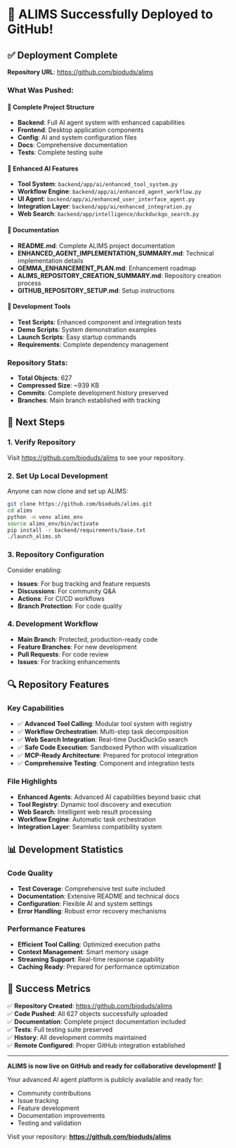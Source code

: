 # 🎉 ALIMS Successfully Deployed to GitHub!

## ✅ Deployment Complete

**Repository URL**: https://github.com/bioduds/alims

### What Was Pushed:

#### 📁 Complete Project Structure
- **Backend**: Full AI agent system with enhanced capabilities
- **Frontend**: Desktop application components
- **Config**: AI and system configuration files
- **Docs**: Comprehensive documentation
- **Tests**: Complete testing suite

#### 🚀 Enhanced AI Features
- **Tool System**: `backend/app/ai/enhanced_tool_system.py`
- **Workflow Engine**: `backend/app/ai/enhanced_agent_workflow.py`
- **UI Agent**: `backend/app/ai/enhanced_user_interface_agent.py`
- **Integration Layer**: `backend/app/ai/enhanced_integration.py`
- **Web Search**: `backend/app/intelligence/duckduckgo_search.py`

#### 📖 Documentation
- **README.md**: Complete ALIMS project documentation
- **ENHANCED_AGENT_IMPLEMENTATION_SUMMARY.md**: Technical implementation details
- **GEMMA_ENHANCEMENT_PLAN.md**: Enhancement roadmap
- **ALIMS_REPOSITORY_CREATION_SUMMARY.md**: Repository creation process
- **GITHUB_REPOSITORY_SETUP.md**: Setup instructions

#### 🔧 Development Tools
- **Test Scripts**: Enhanced component and integration tests
- **Demo Scripts**: System demonstration examples
- **Launch Scripts**: Easy startup commands
- **Requirements**: Complete dependency management

### Repository Stats:
- **Total Objects**: 627
- **Compressed Size**: ~939 KB
- **Commits**: Complete development history preserved
- **Branches**: Main branch established with tracking

## 🚀 Next Steps

### 1. Verify Repository
Visit https://github.com/bioduds/alims to see your repository.

### 2. Set Up Local Development
Anyone can now clone and set up ALIMS:
```bash
git clone https://github.com/bioduds/alims.git
cd alims
python -m venv alims_env
source alims_env/bin/activate
pip install -r backend/requirements/base.txt
./launch_alims.sh
```

### 3. Repository Configuration
Consider enabling:
- **Issues**: For bug tracking and feature requests
- **Discussions**: For community Q&A
- **Actions**: For CI/CD workflows
- **Branch Protection**: For code quality

### 4. Development Workflow
- **Main Branch**: Protected, production-ready code
- **Feature Branches**: For new development
- **Pull Requests**: For code review
- **Issues**: For tracking enhancements

## 🔍 Repository Features

### Key Capabilities
- ✅ **Advanced Tool Calling**: Modular tool system with registry
- ✅ **Workflow Orchestration**: Multi-step task decomposition
- ✅ **Web Search Integration**: Real-time DuckDuckGo search
- ✅ **Safe Code Execution**: Sandboxed Python with visualization
- ✅ **MCP-Ready Architecture**: Prepared for protocol integration
- ✅ **Comprehensive Testing**: Component and integration tests

### File Highlights
- **Enhanced Agents**: Advanced AI capabilities beyond basic chat
- **Tool Registry**: Dynamic tool discovery and execution
- **Web Search**: Intelligent web result processing
- **Workflow Engine**: Automatic task orchestration
- **Integration Layer**: Seamless compatibility system

## 📊 Development Statistics

### Code Quality
- **Test Coverage**: Comprehensive test suite included
- **Documentation**: Extensive README and technical docs
- **Configuration**: Flexible AI and system settings
- **Error Handling**: Robust error recovery mechanisms

### Performance Features
- **Efficient Tool Calling**: Optimized execution paths
- **Context Management**: Smart memory usage
- **Streaming Support**: Real-time response capability
- **Caching Ready**: Prepared for performance optimization

## 🎯 Success Metrics

✅ **Repository Created**: https://github.com/bioduds/alims  
✅ **Code Pushed**: All 627 objects successfully uploaded  
✅ **Documentation**: Complete project documentation included  
✅ **Tests**: Full testing suite preserved  
✅ **History**: All development commits maintained  
✅ **Remote Configured**: Proper GitHub integration established  

---

**ALIMS is now live on GitHub and ready for collaborative development!** 🚀

Your advanced AI agent platform is publicly available and ready for:
- Community contributions
- Issue tracking
- Feature development
- Documentation improvements
- Testing and validation

Visit your repository: **https://github.com/bioduds/alims**
